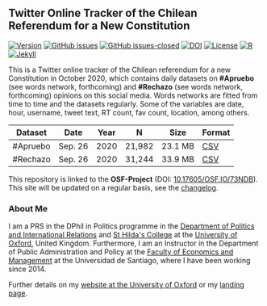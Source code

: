 ## Twitter Online Tracker of the Chilean Referendum for a New Constitution

[![Version](https://img.shields.io/badge/version-v0.2.0-blue.svg)](https://github.com/bgonzalezbustamante/twConstitution/blob/master/changelog.txt) [![GitHub issues](https://img.shields.io/github/issues/bgonzalezbustamante/twConstitution.svg)](https://github.com/bgonzalezbustamante/twConstitution/issues/) [![GitHub issues-closed](https://img.shields.io/github/issues-closed/bgonzalezbustamante/twConstitution.svg)](https://github.com/bgonzalezbustamante/twConstitution/issues?q=is%3Aissue+is%3Aclosed) [![DOI](https://img.shields.io/badge/DOI-10.17605%2FOSF.IO%2F73NDB-blue)](http://doi.org/10.17605/OSF.IO/73NDB) [![License](https://img.shields.io/badge/license-CC--BY--4.0-black)](https://github.com/bgonzalezbustamante/twConstitution/blob/master/LICENSE.txt) [![R](https://img.shields.io/badge/made%20with-R%20v4.0.2-1f425f.svg)](https://cran.r-project.org/) [![Jekyll](https://img.shields.io/badge/made%20with-Jekyll-1f425f.svg)](https://jekyllrb.com/)

This is a Twitter online tracker of the Chilean referendum for a new Constitution in October 2020, which contains daily datasets on **#Apruebo** (see words network, forthcoming) and **#Rechazo** (see words network, forthcoming) opinions on this social media. Words networks are fitted from time to time and the datasets regularly. 
Some of the variables are date, hour, username, tweet text, RT count, fav count, location, among others.

| Dataset | Date | Year | N | Size | Format |
| --- | --- | --- | --- | --- | --- |
| #Apruebo | Sep. 26 | 2020 | 21,982 | 23.1 MB | [CSV](https://raw.githubusercontent.com/bgonzalezbustamante/twConstitution/master/dataCollection/20200926_twApruebo.csv) |
| #Rechazo | Sep. 26 | 2020 | 31,244 | 33.9 MB | [CSV](https://raw.githubusercontent.com/bgonzalezbustamante/twConstitution/master/dataCollection/20200926_twRechazo.csv) |

This repository is linked to the **OSF-Project** (DOI: [10.17605/OSF.IO/73NDB](http://doi.org/10.17605/OSF.IO/73NDB)). This site will be updated on a regular basis, see the [changelog](https://github.com/bgonzalezbustamante/twConstitution/blob/master/changelog.txt).

### About Me

I am a PRS in the DPhil in Politics programme in the [Department of Politics and International Relations](https://www.politics.ox.ac.uk/) and [St Hilda's College](https://www.sthildas.ox.ac.uk/) at the [University of Oxford](http://www.ox.ac.uk/), United Kingdom. Furthermore, I am an Instructor in the Department of Public Administration and Policy at the [Faculty of Economics and Management](https://fae.usach.cl/) at the Universidad de Santiago, where I have been working since 2014. 

Further details on my [website at the University of Oxford](http://users.ox.ac.uk/~shil5311/) or my [landing page](https://bgonzalezbustamante.com/).
